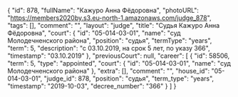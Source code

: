 {
    "id": 878,
    "fullName": "Кажуро Анна Фёдоровна",
    "photoURL": "https://members2020by.s3.eu-north-1.amazonaws.com/judge_878",
    "tags": [],
    "comment": "",
    "layout": "judge",
    "title": "Судья Кажуро Анна Фёдоровна",
    "court": {
        "id": "05-014-03-01",
        "name": "суд Молодечненского района",
        "position": "судья",
        "termType": "years",
        "term": 5,
        "description": "c 03.10.2019, на срок 5 лет, по указу 366",
        "timestamp": "03.10.2019"
    },
    "previousCourt": null,
    "career": [
        {
            "id": 58506,
            "term": 5,
            "type": "appointed",
            "court": {
                "id": "05-014-03-01",
                "name": "суд Молодечненского района"
            },
            "extra": [],
            "comment": "",
            "house_id": "05-014-03-01",
            "judge_id": 878,
            "position": "судья",
            "term_type": "years",
            "timestamp": "2019-10-03",
            "decree_number": "366"
        }
    ]
}